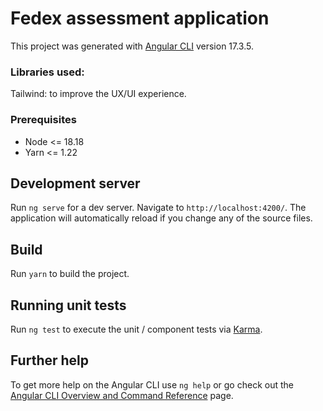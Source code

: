 # Fedex assessment application

This project was generated with [Angular CLI](https://github.com/angular/angular-cli) version 17.3.5.

### Libraries used:

Tailwind: to improve the UX/UI experience.

### Prerequisites

- Node <= 18.18
- Yarn <= 1.22

## Development server

Run `ng serve` for a dev server. Navigate to `http://localhost:4200/`. The application will automatically reload if you
change any of the source files.

## Build

Run `yarn` to build the project.

## Running unit tests

Run `ng test` to execute the unit / component tests via [Karma](https://karma-runner.github.io).

## Further help

To get more help on the Angular CLI use `ng help` or go check out
the [Angular CLI Overview and Command Reference](https://angular.dev/cli) page.
